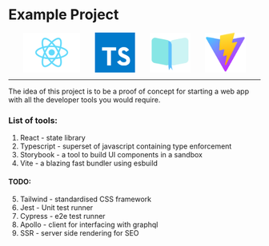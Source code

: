 # Example Project

<p float="left" style="display: flex; justify-content: space-evenly;">
<img src="src/logo.svg" height="80" />
<img src="src/ts.svg" height="80" />
<img src="src/stories/assets/repo.svg" height="80" />
<img src="src/favicon.svg" height="80" />
</p>
<hr/>

The idea of this project is to be a proof of concept for starting a web app with all the developer tools you would require.

### List of tools:

1. React - state library
2. Typescript - superset of javascript containing type enforcement
3. Storybook - a tool to build UI components in a sandbox
4. Vite - a blazing fast bundler using esbuild

#### TODO:

5. Tailwind - standardised CSS framework
6. Jest - Unit test runner
7. Cypress - e2e test runner
8. Apollo - client for interfacing with graphql
9. SSR - server side rendering for SEO
